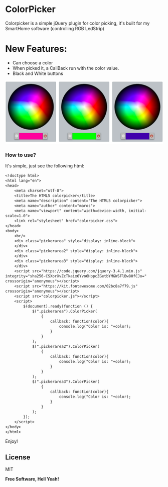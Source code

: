# ColorPicker

Colorpicker is a simple jQuery plugin for color picking, it's built for my SmartHome software (controlling RGB LedStrip)
# New Features:
  - Can choose a color
  - When picked it, a CallBack run with the color value. 
  - Black and White buttons

![ColorPicker](colorpicker.png)
### How to use?

It's simple, just see the following html: 

```
<!doctype html>
<html lang="en">
<head>
    <meta charset="utf-8">
    <title>The HTML5 colorpicker</title>
    <meta name="description" content="The HTML5 colorpicker">
    <meta name="author" content="maros">
    <meta name="viewport" content="width=device-width, initial-scale=1.0">
    <link rel="stylesheet" href="colorpicker.css">
</head>
<body>
    <br/>
    <div class="pickerarea" style="display: inline-block">
    </div>
    <div class="pickerarea2" style="display: inline-block">
    </div>
    <div class="pickerarea3" style="display: inline-block">
    </div>
    <script src="https://code.jquery.com/jquery-3.4.1.min.js" integrity="sha256-CSXorXvZcTkaix6Yvo6HppcZGetbYMGWSFlBw8HfCJo=" crossorigin="anonymous"></script>
    <script src="https://kit.fontawesome.com/02bc8a7f79.js" crossorigin="anonymous"></script>
    <script src="colorpicker.js"></script>
    <script>
        $(document).ready(function () {
            $(".pickerarea").ColorPicker(
                {
                    callback: function(color){
                        console.log("Color is: "+color);
                    }
                }
            );
            $(".pickerarea2").ColorPicker(
                {
                    callback: function(color){
                        console.log("Color is: "+color);
                    }
                }
            );
            $(".pickerarea3").ColorPicker(
                {
                    callback: function(color){
                        console.log("Color is: "+color);
                    }
                }
            );
        });
    </script>
</body>
</html>
```

Enjoy! 

License
----

MIT


**Free Software, Hell Yeah!**

